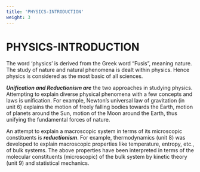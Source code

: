 ```yaml
---
title: 'PHYSICS-INTRODUCTION'
weight: 3
---
```


# PHYSICS-INTRODUCTION

The word ‘physics’ is derived from the Greek word “Fusis”, meaning nature. The study of nature and natural phenomena is dealt within physics. Hence physics is considered as the most basic of all sciences.

**_Unification and Reductionism are_** the two approaches in studying physics. Attempting to explain diverse physical phenomena with a few concepts and laws is unification. For example, Newton’s universal law of gravitation (in unit 6) explains the motion of freely falling bodies towards the Earth, motion of planets around the Sun, motion of the Moon around the Earth, thus unifying the fundamental forces of nature.

An attempt to explain a macroscopic system in terms of its microscopic constituents is **_reductionism_**. For example, thermodynamics (unit 8) was developed to explain macroscopic properties like temperature, entropy, etc., of bulk systems. The above properties have been interpreted in terms of the molecular constituents (microscopic) of the bulk system by kinetic theory (unit 9) and statistical mechanics.  
